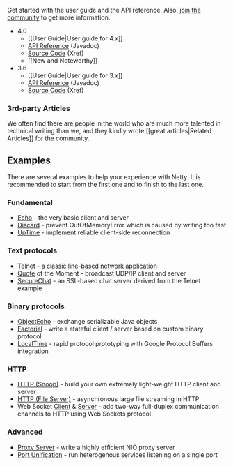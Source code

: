 Get started with the user guide and the API reference. Also, [join the community](http://netty.io/community.html) to get more information.

* 4.0
  * [[User Guide|User guide for 4.x]]
  * [API Reference](http://netty.io/3.6/api/) (Javadoc)
  * [Source Code](http://netty.io/3.6/xref/) (Xref)
  * [[New and Noteworthy]]
* 3.6
  * [[User Guide|User guide for 3.x]]
  * [API Reference](http://netty.io/3.6/api/) (Javadoc)
  * [Source Code](http://netty.io/3.6/xref/) (Xref)

### 3rd-party Articles

We often find there are people in the world who are much more talented in technical writing than we, and they kindly wrote [[great articles|Related Articles]] for the community.

## Examples

There are several examples to help your experience with Netty. It is recommended to start from the first one and to finish to the last one.

### Fundamental

* [Echo](http://netty.io/3.6/xref/org/jboss/netty/example/echo/package-summary.html) - the very basic client and server
* [Discard](http://netty.io/3.6/xref/org/jboss/netty/example/discard/package-summary.html) - prevent OutOfMemoryError which is caused by writing too fast
* [UpTime](http://netty.io/3.6/xref/org/jboss/netty/example/uptime/package-summary.html) - implement reliable client-side reconnection

### Text protocols

* [Telnet](http://netty.io/3.6/xref/org/jboss/netty/example/telnet/package-summary.html) - a classic line-based network application
* [Quote](http://netty.io/3.6/xref/org/jboss/netty/example/qotm/package-summary.html) of the Moment - broadcast UDP/IP client and server
* [SecureChat](http://netty.io/3.6/xref/org/jboss/netty/example/securechat/package-summary.html) - an SSL-based chat server derived from the Telnet example

### Binary protocols

* [ObjectEcho](http://netty.io/3.6/xref/org/jboss/netty/example/objectecho/package-summary.html) - exchange serializable Java objects
* [Factorial](http://netty.io/3.6/xref/org/jboss/netty/example/objectecho/package-summary.html) - write a stateful client / server based on custom binary protocol
* [LocalTime](http://netty.io/3.6/xref/org/jboss/netty/example/localtime/package-summary.html) - rapid protocol prototyping with Google Protocol Buffers integration

### HTTP

* [HTTP (Snoop)](http://netty.io/3.6/xref/org/jboss/netty/example/http/snoop/package-summary.html) - build your own extremely light-weight HTTP client and server
* [HTTP (File Server)](http://netty.io/3.6/xref/org/jboss/netty/example/http/file/package-summary.html) - asynchronous large file streaming in HTTP
* Web Socket [Client](http://netty.io/3.6/xref/org/jboss/netty/example/http/websocketx/client/package-summary.html) & [Server](http://netty.io/3.6/xref/org/jboss/netty/example/http/websocketx/server/package-summary.html) - add two-way full-duplex communication channels to HTTP using Web Sockets protocol

### Advanced

* [Proxy Server](http://netty.io/3.6/xref/org/jboss/netty/example/proxy/package-summary.html) - write a highly efficient NIO proxy server
* [Port Unification](http://netty.io/3.6/xref/org/jboss/netty/example/portunification/package-summary.html) - run heterogenous services listening on a single port
